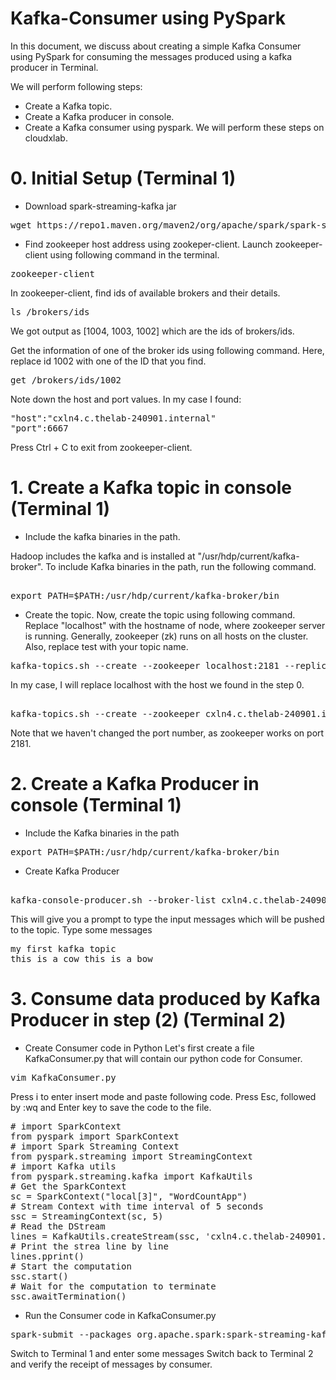 # Kafka-Consumer using PySpark
In this document, we discuss about creating a simple Kafka Consumer using PySpark for consuming the messages produced using a kafka producer in Terminal. 

We will perform following steps:
- Create a Kafka topic.
- Create a Kafka producer in console.
- Create a Kafka consumer using pyspark.
We will perform these steps on cloudxlab.

# 0. Initial Setup (Terminal 1)
- Download spark-streaming-kafka jar
<pre>
wget https://repo1.maven.org/maven2/org/apache/spark/spark-streaming-kafka-0-8_2.11/2.0.2/spark-streaming-kafka-0-8_2.11-2.0.2.jar
</pre>	
- Find zookeeper host address using zookeper-client. Launch zookeeper-client using following command in the terminal.
<pre>
zookeeper-client
</pre>		
In zookeeper-client, find ids of available brokers and their details.
<pre>
ls /brokers/ids
</pre>
We got output as [1004, 1003, 1002] which are the ids of brokers/ids.

Get the information of one of the broker ids using following command. Here, replace id 1002 with one of the ID that you find.
<pre>
get /brokers/ids/1002
</pre>
Note down the host and port values. In my case I found:
<pre>
"host":"cxln4.c.thelab-240901.internal"
"port":6667
</pre>
Press Ctrl + C to exit from zookeeper-client.

# 1. Create a Kafka topic in console (Terminal 1)
- Include the kafka binaries in the path.

Hadoop includes the kafka and is installed at "/usr/hdp/current/kafka-broker". To include Kafka binaries in the path, run the following command.
<pre>	
export PATH=$PATH:/usr/hdp/current/kafka-broker/bin
</pre>
- Create the topic.
Now, create the topic using following command. Replace "localhost" with the hostname of node, where zookeeper server is running. Generally, zookeeper (zk) runs on all hosts on the cluster. Also, replace test with your topic name.
<pre>
kafka-topics.sh --create --zookeeper localhost:2181 --replication-factor 1 --partitions 1 --topic test
</pre>
In my case, I will replace localhost with the host we found in the step 0.
<pre>	
kafka-topics.sh --create --zookeeper cxln4.c.thelab-240901.internal:2181 --replication-factor 1 --partitions 1 --topic prajyot_kafka
</pre>
Note that we haven't changed the port number, as zookeeper works on port 2181.

# 2. Create a Kafka Producer in console (Terminal 1)
- Include the Kafka binaries in the path
<pre>
export PATH=$PATH:/usr/hdp/current/kafka-broker/bin
</pre>		
- Create Kafka Producer 
<pre>	
kafka-console-producer.sh --broker-list cxln4.c.thelab-240901.internal:6667 --topic prajyot_kafka
</pre>  
This will give you a prompt to type the input messages which will be pushed to the topic. Type some messages
<pre>
my first kafka topic
this is a cow this is a bow
</pre>

# 3. Consume data produced by Kafka Producer in step (2) (Terminal 2)
- Create Consumer code in Python
Let's first create a file KafkaConsumer.py that will contain our python code for Consumer.
<pre>
vim KafkaConsumer.py
</pre>		
Press i to enter insert mode and paste following code. Press Esc, followed by :wq and Enter key to save the code to the file.
<pre>
# import SparkContext
from pyspark import SparkContext
# import Spark Streaming Context
from pyspark.streaming import StreamingContext
# import Kafka utils
from pyspark.streaming.kafka import KafkaUtils
# Get the SparkContext
sc = SparkContext("local[3]", "WordCountApp")
# Stream Context with time interval of 5 seconds
ssc = StreamingContext(sc, 5)
# Read the DStream
lines = KafkaUtils.createStream(ssc, 'cxln4.c.thelab-240901.internal:2181', "spark-streaming-consumer", {'prajyot_kafka':1})
# Print the strea line by line
lines.pprint()
# Start the computation
ssc.start()
# Wait for the computation to terminate
ssc.awaitTermination()
</pre>	
- Run the Consumer code in KafkaConsumer.py
<pre>
spark-submit --packages org.apache.spark:spark-streaming-kafka-0-8_2.11:2.0.2 KafkaConsumer.py
</pre>
Switch to Terminal 1 and enter some messages
Switch back to Terminal 2 and verify the receipt of messages by consumer.
